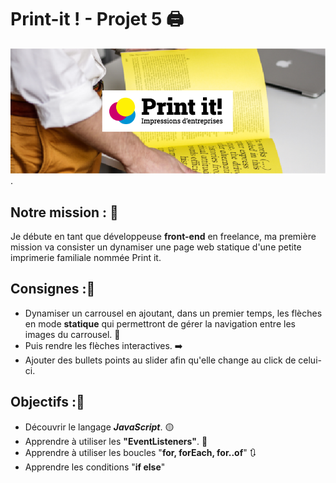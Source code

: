 # Print-it ! - Projet 5 :printer:

![Texte alternatif](/assets/images/printit.png "Book").

## Notre mission : 🚀

Je débute en tant que développeuse **front-end** en freelance, ma première mission va consister un dynamiser une page web statique d'une petite imprimerie familiale nommée Print it.



## Consignes :📑

- Dynamiser un carrousel en ajoutant, dans un premier temps, les flèches en mode **statique** qui permettront de gérer la navigation entre les images du carrousel. :carousel_horse:
- Puis rendre les flèches interactives. :arrow_right:
- Ajouter des bullets points au slider afin qu'elle change au click de celui-ci.



## Objectifs :🎯

- Découvrir le langage **_JavaScript_**. :yellow_circle:
- Apprendre à utiliser les **"EventListeners"**. :ear_with_hearing_aid:
- Apprendre à utiliser les boucles "**for, forEach, for..of**" :arrows_clockwise:
- Apprendre les conditions "**if else**"
